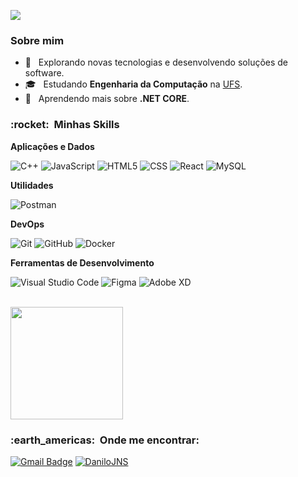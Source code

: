 ![](https://komarev.com/ghpvc/?username=DaniloJNS&color=006bed)

<h3> Sobre mim </h3>

- 🤔 &nbsp; Explorando novas tecnologias e desenvolvendo soluções de software.
- 🎓 &nbsp; Estudando **Engenharia da Computação** na <a href="https://www.ufs.br/">UFS</a>.
- 🌱 &nbsp; Aprendendo mais sobre **.NET CORE**.

<h3> :rocket: &nbsp;Minhas Skills </h3>

**Aplicações e Dados**

  ![C++](https://img.shields.io/badge/-C++-333333?style=flat&logo=C%2B%2B&logoColor=00599C)
  ![JavaScript](https://img.shields.io/badge/-JavaScript-333333?style=flat&logo=javascript)
  ![HTML5](https://img.shields.io/badge/-HTML5-333333?style=flat&logo=HTML5)
  ![CSS](https://img.shields.io/badge/-CSS-333333?style=flat&logo=CSS3&logoColor=1572B6)
  ![React](https://img.shields.io/badge/-React-333333?style=flat&logo=react)
  ![MySQL](https://img.shields.io/badge/-MySQL-333333?style=flat&logo=mysql)

**Utilidades**

  ![Postman](https://img.shields.io/badge/-Postman-333333?style=flat&logo=postman)

**DevOps**

  ![Git](https://img.shields.io/badge/-Git-333333?style=flat&logo=git)
  ![GitHub](https://img.shields.io/badge/-GitHub-333333?style=flat&logo=github)
  ![Docker](https://img.shields.io/badge/-Docker-333333?style=flat&logo=docker)

**Ferramentas de Desenvolvimento**

  ![Visual Studio Code](https://img.shields.io/badge/-Visual%20Studio%20Code-333333?style=flat&logo=visual-studio-code&logoColor=007ACC)
  ![Figma](https://img.shields.io/badge/-Figma-333333?style=flat&logo=figma&logoColor=007ACC)
  ![Adobe XD](https://img.shields.io/badge/-Adobe%20XD-333333?style=flat&logo=adobe-xd&logoColor=007ACC)

<br/>

<a href="https://github.com/DaniloJNS">
  <img height="180em" src="https://github-readme-stats.vercel.app/api?username=DaniloJNS&theme=tokyonight&show_icons=false" />
</a>

<br/>

<h3> :earth_americas: &nbsp;Onde me encontrar: </h3> 

[![Gmail Badge](https://img.shields.io/badge/-dan.silva.13.zx@gmail.com-006bed?style=flat-square&logo=Gmail&logoColor=white&link=mailto:SEU-EMAIL)](mailto:dan.silva.13.zx@gmail.com)
[![DaniloJNS]( https://img.shields.io/github/followers/DaniloJNS?label=follow&style=social)](https://github.com/DaniloJNS)
